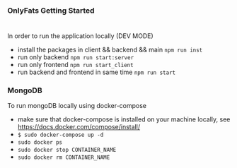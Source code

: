 ### OnlyFats Getting Started
#

In order to run the application locally (DEV MODE)
* install the packages in client && backend && main `npm run inst`
* run only backend `npm run start:server`
* run only frontend `npm run start_client`
* run backend and frontend in same time `npm run start`



### MongoDB
To run mongoDB locally using docker-compose
* make sure that docker-compose is installed on your machine locally, see https://docs.docker.com/compose/install/
* `$ sudo docker-compose up -d`
* `sudo docker ps`
* `sudo docker stop CONTAINER_NAME`
* `sudo docker rm CONTAINER_NAME`